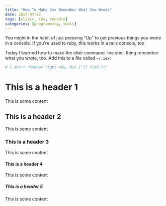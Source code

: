```yaml
---
title: "How To Make Iex Remember What You Wrote"
date: 2017-07-22
tags: [elixir, iex, console]
categories: [programming, tools]
---
```


You might in the habit of just pressing "Up" to get previous things you wrote in a console. If you're used to ruby, this works in a rails console, too.

Today I learned how to make the elixir command-line shell thing remember what you wrote, too. Add this to a file called `~/.iex`:

```bash
# I don't remeber right now, but I'll find it!
```


# This is a header 1

This is some content

## This is a header 2

This is some content

### This is a header 3

This is some content

#### This is a header 4

This is some content

##### This is a header 5

This is some content

